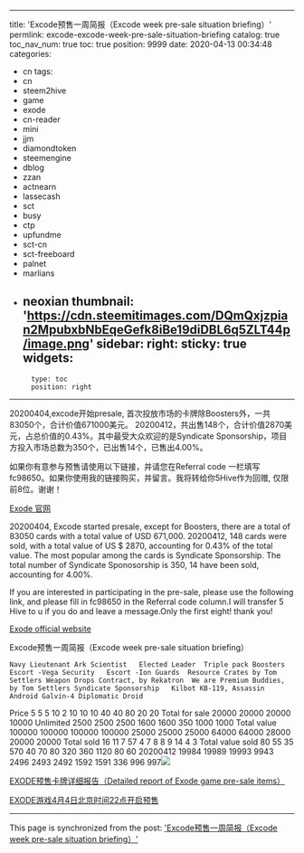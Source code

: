 
---
title: 'Excode预售一周简报（Excode week pre-sale situation briefing）'
permlink: excode-excode-week-pre-sale-situation-briefing
catalog: true
toc_nav_num: true
toc: true
position: 9999
date: 2020-04-13 00:34:48
categories:
- cn
tags:
- cn
- steem2hive
- game
- exode
- cn-reader
- mini
- jjm
- diamondtoken
- steemengine
- dblog
- zzan
- actnearn
- lassecash
- sct
- busy
- ctp
- upfundme
- sct-cn
- sct-freeboard
- palnet
- marlians
- neoxian
thumbnail: 'https://cdn.steemitimages.com/DQmQxjzpian2MpubxbNbEqeGefk8iBe19diDBL6q5ZLT44p/image.png'
sidebar:
    right:
        sticky: true
widgets:
    -
        type: toc
        position: right
---


20200404,excode开始presale, 首次投放市场的卡牌除Boosters外，一共83050个，合计价值671000美元。
20200412，共出售148个，合计价值2870美元，占总价值的0.43%。其中最受大众欢迎的是Syndicate Sponsorship，项目方投入市场总数为350个，已出售14个，已售出4.00%。

如果你有意参与预售请使用以下链接，并请您在Referral code 一栏填写fc98650。如果你使用我的链接购买，并留言。我将转给你5Hive作为回赠, 仅限前8位。谢谢！

[Exode 官网](https://exodegame.com?ref=fc98650)


20200404, Excode started presale, except for Boosters, there are a total of 83050 cards with a total value of USD 671,000.
20200412, 148 cards were sold, with a total value of US $ 2870, accounting for 0.43% of the total value. The most popular among the cards is Syndicate Sponsorship. The total number of Syndicate Sponosorship is 350, 14 have been sold, accounting for 4.00%.

If you are interested in participating in the pre-sale, please use the following link, and please fill in fc98650 in the Referral code column.I will transfer 5 Hive to u if you do and leave a message.Only the first eight! thank you!

[Exode official website](https://exodegame.com?ref=fc98650)

Excode预售一周简报（Excode week pre-sale situation briefing）													
													
	Navy Lieutenant	Ark Scientist	Elected Leader	Triple pack	Boosters	Escort -Vega Security	Escort -Ion Guards	Resource Crates by Tom Settlers	Weapon Drops Contract, by Rekatron	We are Premium Buddies, by Tom Settlers	Syndicate Sponsorship	Kilbot KB-119, Assassin Android	Galvin-4 Diplomatic Droid
Price	5	5	5	10	2	10	10	10	40	40	80	20	20
Total for sale	20000	20000	20000	10000	Unlimited	2500	2500	2500	1600	1600	350	1000	1000
Total value	100000	100000	100000	100000		25000	25000	25000	64000	64000	28000	20000	20000
Total sold	16	11	7	57		4	7	8	8	9	14	4	3
Total value sold	80	55	35	570		40	70	80	320	360	1120	80	60
20200412	19984	19989	19993	9943		2496	2493	2492	1592	1591	336	996	997![](https://cdn.steemitimages.com/DQmQxjzpian2MpubxbNbEqeGefk8iBe19diDBL6q5ZLT44p/image.png)

[EXODE预售卡牌详细报告（Detailed report of Exode game pre-sale items）](https://hive.blog/hive-105017/@m18207319997/detailed-report-of-exode-game-pre-sale-items)

[EXODE游戏4月4日北京时间22点开启预售](https://hive.blog/hive-105017/@m18207319997/exode-4-4-22)

- - -

This page is synchronized from the post: ['Excode预售一周简报（Excode week pre-sale situation briefing）'](https://steemit.com/@m18207319997/excode-excode-week-pre-sale-situation-briefing)
